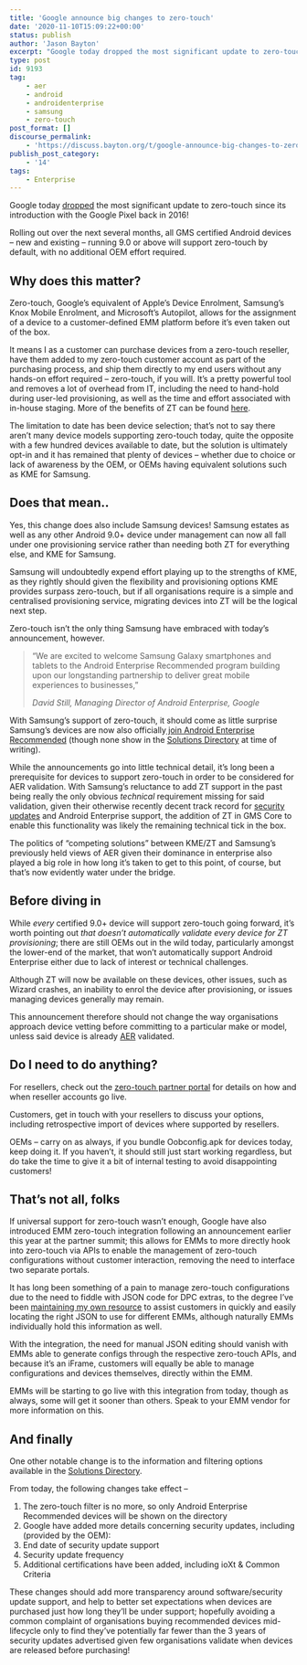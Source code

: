 ```yaml
---
title: 'Google announce big changes to zero-touch'
date: '2020-11-10T15:09:22+00:00'
status: publish
author: 'Jason Bayton'
excerpt: "Google today dropped the most significant update to zero-touch since its introduction with the Google Pixel back in 2016!"
type: post
id: 9193
tag:
    - aer
    - android
    - androidenterprise
    - samsung
    - zero-touch
post_format: []
discourse_permalink:
    - 'https://discuss.bayton.org/t/google-announce-big-changes-to-zero-touch/396'
publish_post_category:
    - '14'
tags:
    - Enterprise
---
```

Google today [dropped](https://blog.google/products/android-enterprise/zero-touch-enrollment-expands) the most significant update to zero-touch since its introduction with the Google Pixel back in 2016!

Rolling out over the next several months, all GMS certified Android devices – new and existing – running 9.0 or above will support zero-touch by default, with no additional OEM effort required.

Why does this matter?
---------------------

Zero-touch, Google’s equivalent of Apple’s Device Enrolment, Samsung’s Knox Mobile Enrolment, and Microsoft’s Autopilot, allows for the assignment of a device to a customer-defined EMM platform before it’s even taken out of the box.

It means I as a customer can purchase devices from a zero-touch reseller, have them added to my zero-touch customer account as part of the purchasing process, and ship them directly to my end users without any hands-on effort required – zero-touch, if you will. It’s a pretty powerful tool and removes a lot of overhead from IT, including the need to hand-hold during user-led provisioning, as well as the time and effort associated with in-house staging. More of the benefits of ZT can be found [here](/android/what-is-android-zero-touch-enrolment/).

The limitation to date has been device selection; that’s not to say there aren’t many device models supporting zero-touch today, quite the opposite with a few hundred devices available to date, but the solution is ultimately opt-in and it has remained that plenty of devices – whether due to choice or lack of awareness by the OEM, or OEMs having equivalent solutions such as KME for Samsung.

Does that mean..
----------------

Yes, this change does also include Samsung devices! Samsung estates as well as any other Android 9.0+ device under management can now all fall under one provisioning service rather than needing both ZT for everything else, and KME for Samsung.

Samsung will undoubtedly expend effort playing up to the strengths of KME, as they rightly should given the flexibility and provisioning options KME provides surpass zero-touch, but if all organisations require is a simple and centralised provisioning service, migrating devices into ZT will be the logical next step.

Zero-touch isn’t the only thing Samsung have embraced with today’s announcement, however.

> “We are excited to welcome Samsung Galaxy smartphones and tablets to the Android Enterprise Recommended program building upon our longstanding partnership to deliver great mobile experiences to businesses,”
> 
> <cite>David Still, Managing Director of Android Enterprise, Google</cite>

With Samsung’s support of zero-touch, it should come as little surprise Samsung’s devices are now also officially[ join Android Enterprise Recommended](https://blog.google/products/android-enterprise/android-enterprise-recommended-new-partners/) (though none show in the [Solutions Directory](https://androidenterprisepartners.withgoogle.com/devices/) at time of writing).

While the announcements go into little technical detail, it’s long been a prerequisite for devices to support zero-touch in order to be considered for AER validation. With Samsung’s reluctance to add ZT support in the past being really the only obvious *technical* requirement missing for said validation, given their otherwise recently decent track record for [security updates](https://www.androidpolice.com/2020/11/05/five-year-old-galaxy-tab-s2-receives-october-2020-security-patch-proving-samsung-has-truly-changed-its-ways/) and Android Enterprise support, the addition of ZT in GMS Core to enable this functionality was likely the remaining technical tick in the box.

The politics of “competing solutions” between KME/ZT and Samsung’s previously held views of AER given their dominance in enterprise also played a big role in how long it’s taken to get to this point, of course, but that’s now evidently water under the bridge.

Before diving in
----------------

While *every* certified 9.0+ device will support zero-touch going forward, it’s worth pointing out *that doesn’t automatically validate every device for ZT provisioning*; there are still OEMs out in the wild today, particularly amongst the lower-end of the market, that won’t automatically support Android Enterprise either due to lack of interest or technical challenges.

Although ZT will now be available on these devices, other issues, such as Wizard crashes, an inability to enrol the device after provisioning, or issues managing devices generally may remain.

This announcement therefore should not change the way organisations approach device vetting before committing to a particular make or model, unless said device is already [AER](/android/what-is-android-enterprise-recommended/) validated.

Do I need to do anything?
-------------------------

For resellers, check out the [zero-touch partner portal](https://zt.androidenterprise.dev) for details on how and when reseller accounts go live.

Customers, get in touch with your resellers to discuss your options, including retrospective import of devices where supported by resellers.

OEMs – carry on as always, if you bundle Oobconfig.apk for devices today, keep doing it. If you haven’t, it should still just start working regardless, but do take the time to give it a bit of internal testing to avoid disappointing customers!

That’s not all, folks
---------------------

If universal support for zero-touch wasn’t enough, Google have also introduced EMM zero-touch integration following an announcement earlier this year at the partner summit; this allows for EMMs to more directly hook into zero-touch via APIs to enable the management of zero-touch configurations without customer interaction, removing the need to interface two separate portals.

It has long been something of a pain to manage zero-touch configurations due to the need to fiddle with JSON code for DPC extras, to the degree I’ve been [maintaining my own resource](/android/android-enterprise-zero-touch-dpc-extras-collection/) to assist customers in quickly and easily locating the right JSON to use for different EMMs, although naturally EMMs individually hold this information as well.

With the integration, the need for manual JSON editing should vanish with EMMs able to generate configs through the respective zero-touch APIs, and because it’s an iFrame, customers will equally be able to manage configurations and devices themselves, directly within the EMM.

EMMs will be starting to go live with this integration from today, though as always, some will get it sooner than others. Speak to your EMM vendor for more information on this.

And finally
-----------

One other notable change is to the information and filtering options available in the [Solutions Directory](https://androidenterprisepartners.withgoogle.com/devices/).

From today, the following changes take effect –

1. The zero-touch filter is no more, so only Android Enterprise Recommended devices will be shown on the directory
2. Google have added more details concerning security updates, including (provided by the OEM):
  1. End date of security update support
  2. Security update frequency
3. Additional certifications have been added, including ioXt &amp; Common Criteria

These changes should add more transparency around software/security update support, and help to better set expectations when devices are purchased just how long they’ll be under support; hopefully avoiding a common complaint of organisations buying recommended devices mid-lifecycle only to find they’ve potentially far fewer than the 3 years of security updates advertised given few organisations validate when devices are released before purchasing!